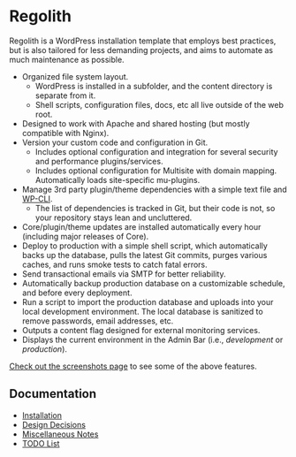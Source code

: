 # Regolith

Regolith is a WordPress installation template that employs best practices, but is also tailored for less demanding projects, and aims to automate as much maintenance as possible.

* Organized file system layout.
	* WordPress is installed in a subfolder, and the content directory is separate from it.
	* Shell scripts, configuration files, docs, etc all live outside of the web root.
* Designed to work with Apache and shared hosting (but mostly compatible with Nginx).
* Version your custom code and configuration in Git.
	* Includes optional configuration and integration for several security and performance plugins/services.
	* Includes optional configuration for Multisite with domain mapping. Automatically loads site-specific mu-plugins.
* Manage 3rd party plugin/theme dependencies with a simple text file and [WP-CLI](http://wp-cli.org/).
	* The list of dependencies is tracked in Git, but their code is not, so your repository stays lean and uncluttered.
* Core/plugin/theme updates are installed automatically every hour (including major releases of Core).
* Deploy to production with a simple shell script, which automatically backs up the database, pulls the latest Git commits, purges various caches, and runs smoke tests to catch fatal errors.
* Send transactional emails via SMTP for better reliability.
* Automatically backup production database on a customizable schedule, and before every deployment.
* Run a script to import the production database and uploads into your local development environment. The local database is sanitized to remove passwords, email addresses, etc.
* Outputs a content flag designed for external monitoring services.
* Displays the current environment in the Admin Bar (i.e., _development_ or _production_).

[Check out the screenshots page](docs/screenshots.md) to see some of the above features.


## Documentation

* [Installation](docs/install.md)
* [Design Decisions](docs/design-decisions.md)
* [Miscellaneous Notes](docs/miscellaneous-notes.md)
* [TODO List](docs/todo.md)
